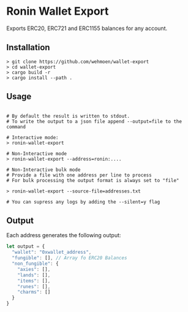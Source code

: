 # Ronin Wallet Export
Exports ERC20, ERC721 and ERC1155 balances for any account.

## Installation

```shell
> git clone https://github.com/wehmoen/wallet-export
> cd wallet-export
> cargo build -r
> cargo install --path .
```

## Usage

```shell

# By default the result is written to stdout.
# To write the output to a json file append --output=file to the command

# Interactive mode:
> ronin-wallet-export

# Non-Interactive mode 
> ronin-wallet-export --address=ronin:....

# Non-Interactive bulk mode
# Provide a file with one address per line to process
# For bulk processing the output format is always set to "file"

> ronin-wallet-export --source-file=addresses.txt

# You can supress any logs by adding the --silent=y flag

```

## Output

Each address generates the following output:

```js
let output = {
  "wallet": "0xwallet_address",
  "fungible": [], // Array fo ERC20 Balances
  "non_fungible": {
    "axies": [],
    "lands": [],
    "items": [],
    "runes": [],
    "charms": []
  }
}
```